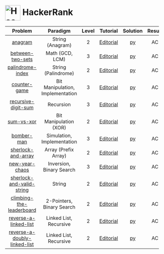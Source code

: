 # [<img align="center" height="50" src="https://upload.wikimedia.org/wikipedia/commons/6/65/HackerRank_logo.png" alt="Hackerrank Home">](https://www.hackerrank.com/) HackerRank

|                                                  Problem                                                   |             Paradigm             | Level |                                         Tutorial                                          |                 Solution                 | Result |
| :--------------------------------------------------------------------------------------------------------: | :------------------------------: | :---: | :---------------------------------------------------------------------------------------: | :--------------------------------------: | :----: |
|                      [anagram](https://www.hackerrank.com/challenges/anagram/problem)                      |         String (Anagram)         |   2   |           [Editorial](https://www.hackerrank.com/challenges/anagram/editorial)            |            [py](./Anagram.py)            |   AC   |
|             [between-two-sets](https://www.hackerrank.com/challenges/between-two-sets/problem)             |         Math (GCD, LCM)          |   3   |       [Editorial](https://www.hackerrank.com/challenges/between-two-sets/editorial)       |       [py](./Between_Two_Sets.py)        |   AC   |
|             [palindrome-index](https://www.hackerrank.com/challenges/palindrome-index/problem)             |       String (Palindrome)        |   2   |       [Editorial](https://www.hackerrank.com/challenges/palindrome-index/editorial)       |       [py](./Palindrome_Index.py)        |   AC   |
|                 [counter-game](https://www.hackerrank.com/challenges/counter-game/problem)                 | Bit Manipulation, Implementation |   3   |         [Editorial](https://www.hackerrank.com/challenges/counter-game/editorial)         |         [py](./Counter_game.py)          |   AC   |
|          [recursive-digit-sum](https://www.hackerrank.com/challenges/recursive-digit-sum/problem)          |            Recursion             |   3   |     [Editorial](https://www.hackerrank.com/challenges/recursive-digit-sum/editorial)      |      [py](./Recursive_Digit_Sum.py)      |   AC   |
|                   [sum-vs-xor](https://www.hackerrank.com/challenges/sum-vs-xor/problem)                   |      Bit Manipulation (XOR)      |   2   |          [Editorial](https://www.hackerrank.com/challenges/sum-vs-xor/editorial)          |          [py](./Sum_vs_XOR.py)           |   AC   |
|                   [bomber-man](https://www.hackerrank.com/challenges/bomber-man/problem)                   |    Simulation, Implementation    |   3   |          [Editorial](https://www.hackerrank.com/challenges/bomber-man/editorial)          |      [py](./The_Bomberman_Game.py)       |   AC   |
|           [sherlock-and-array](https://www.hackerrank.com/challenges/sherlock-and-array/problem)           |       Array (Prefix Array)       |   2   |      [Editorial](https://www.hackerrank.com/challenges/sherlock-and-array/editorial)      |      [py](./Sherlock_and_Array.py)       |   AC   |
|               [new-year-chaos](https://www.hackerrank.com/challenges/new-year-chaos/problem)               |     Inversion, Binary Search     |   3   |        [Editorial](https://www.hackerrank.com/challenges/new-year-chaos/editorial)        |        [py](./New_Year_Chaos.py)         |   AC   |
|    [sherlock-and-valid-string](https://www.hackerrank.com/challenges/sherlock-and-valid-string/problem)    |              String              |   2   |  [Editorial](https://www.hackerrank.com/challenges/sherlock-and-valid-string/editorial)   | [py](./Sherlock_and_the_Valid_String.py) |   AC   |
|     [climbing-the-leaderboard](https://www.hackerrank.com/challenges/climbing-the-leaderboard/problem)     |    2-Pointers, Binary Search     |   2   |   [Editorial](https://www.hackerrank.com/challenges/climbing-the-leaderboard/editorial)   |   [py](./Climbing_the_Leaderboard.py)    |   AC   |
|        [reverse-a-linked-list](https://www.hackerrank.com/challenges/reverse-a-linked-list/problem)        |      Linked List, Recursive      |   2   |    [Editorial](https://www.hackerrank.com/challenges/reverse-a-linked-list/editorial)     |     [py](./Reverse_a_linked_list.py)     |   AC   |
| [reverse-a-doubly-linked-list](https://www.hackerrank.com/challenges/reverse-a-doubly-linked-list/problem) |      Linked List, Recursive      |   2   | [Editorial](https://www.hackerrank.com/challenges/reverse-a-doubly-linked-list/editorial) | [py](./Reverse_a_doubly_linked_list.py)  |   AC   |
